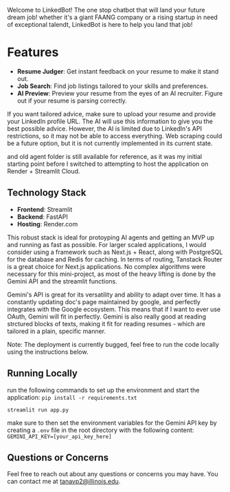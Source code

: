 Welcome to LinkedBot! The one stop chatbot that will land your future dream job! whether it's a giant FAANG company or a rising startup in need of exceptional talendt, LinkedBot is here to help you land that job!

# Features

- **Resume Judger**: Get instant feedback on your resume to make it stand out.
- **Job Search**: Find job listings tailored to your skills and preferences.
- **AI Preview**: Preview your resume from the eyes of an AI recruiter. Figure out if your resume is parsing correctly.

If you want tailored advice, make sure to upload your resume and provide your LinkedIn profile URL. The AI will use this information to give you the best possible advice. However, the AI is limited due to LinkedIn's API restrictions, so it may not be able to access everything. Web scraping could be a future option, but it is not currently implemented in its current state.

and old agent folder is still available for reference, as it was my initial starting point before I switched to attempting to host the application on Render + Streamlit Cloud.

## Technology Stack

- **Frontend**: Streamlit
- **Backend**: FastAPI
- **Hosting**: Render.com

This robust stack is ideal for protoyping AI agents and getting an MVP up and running as fast as possible. For larger scaled applications, I would consider using a framework such as Next.js + React, along with PostgreSQL for the database and Redis for caching. In terms of routing, Tanstack Router is a great choice for Next.js applications. No complex algorithms were necessary for this mini-project, as most of the heavy lifting is done by the Gemini API and the streamlit functions.

Gemini's API is great for its versatility and ability to adapt over time. It has a constantly updating doc's page maintained by google, and perfectly integrates with the Google ecosystem. This means that if I want to ever use OAuth, Gemini will fit in perfectly. Gemini is also really good at reading strctured blocks of texts, making it fit for reading resumes - which are tailored in a plain, specific manner.

Note: The deployment is currently bugged, feel free to run the code locally using the instructions below.

## Running Locally

run the following commands to set up the environment and start the application:
`pip install -r requirements.txt`

`streamlit run app.py`

make sure to then set the environment variables for the Gemini API key by creating a `.env` file in the root directory with the following content:
`GEMINI_API_KEY=[your_api_key_here]`

## Questions or Concerns

Feel free to reach out about any questions or concerns you may have. You can contact me at tanavp2@illinois.edu.
